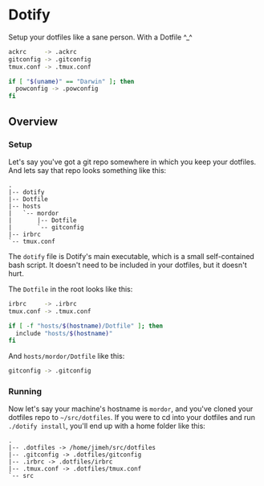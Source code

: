 # Dotify

Setup your dotfiles like a sane person. With a Dotfile ^_^

```bash
ackrc     -> .ackrc
gitconfig -> .gitconfig
tmux.conf -> .tmux.conf

if [ "$(uname)" == "Darwin" ]; then
  powconfig -> .powconfig
fi
```

## Overview

### Setup

Let's say you've got a git repo somewhere in which you keep your dotfiles.
And lets say that repo looks something like this:

```
.
|-- dotify
|-- Dotfile
|-- hosts
|   `-- mordor
|       |-- Dotfile
|       `-- gitconfig
|-- irbrc
`-- tmux.conf
```

The `dotify` file is Dotify's main executable, which is a small self-contained
bash script. It doesn't need to be included in your dotfiles, but it doesn't
hurt.

The `Dotfile` in the root looks like this:

```bash
irbrc     -> .irbrc
tmux.conf -> .tmux.conf

if [ -f "hosts/$(hostname)/Dotfile" ]; then
  include "hosts/$(hostname)"
fi
```

And `hosts/mordor/Dotfile` like this:

```bash
gitconfig -> .gitconfig
```

### Running

Now let's say your machine's hostname is `mordor`, and you've cloned your
dotfiles repo to `~/src/dotfiles`. If you were to cd into your dotfiles and
run `./dotify install`, you'll end up with a home folder like this:

```
.
|-- .dotfiles -> /home/jimeh/src/dotfiles
|-- .gitconfig -> .dotfiles/gitconfig
|-- .irbrc -> .dotfiles/irbrc
|-- .tmux.conf -> .dotfiles/tmux.conf
`-- src
```
